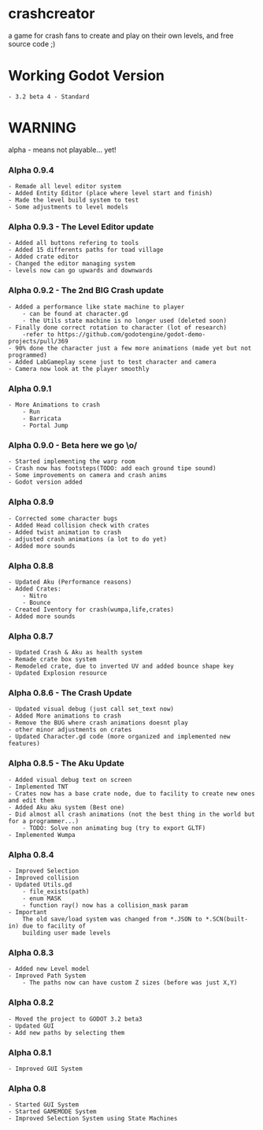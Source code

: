 # crashcreator
a game for crash fans to create and play on their own levels, and free source code ;)

# Working Godot Version
    - 3.2 beta 4 - Standard

# WARNING
alpha - means not playable... yet!

### Alpha 0.9.4
    - Remade all level editor system
    - Added Entity Editor (place where level start and finish)
    - Made the level build system to test
    - Some adjustments to level models

### Alpha 0.9.3 - The Level Editor update
    - Added all buttons refering to tools
    - Added 15 differents paths for toad village
    - Added crate editor
    - Changed the editor managing system
    - levels now can go upwards and downwards

### Alpha 0.9.2 - The 2nd BIG Crash update
    - Added a performance like state machine to player
        - can be found at character.gd
        - the Utils state machine is no longer used (deleted soon)
    - Finally done correct rotation to character (lot of research)
        -refer to https://github.com/godotengine/godot-demo-projects/pull/369
    - 90% done the character just a few more animations (made yet but not programmed)
    - Added LabGameplay scene just to test character and camera
    - Camera now look at the player smoothly

### Alpha 0.9.1
    - More Animations to crash
        - Run
        - Barricata
        - Portal Jump

### Alpha 0.9.0 - Beta here we go \o/
    - Started implementing the warp room
    - Crash now has footsteps(TODO: add each ground tipe sound)
    - Some improvements on camera and crash anims
    - Godot version added

### Alpha 0.8.9
    - Corrected some character bugs
    - Added Head collision check with crates
    - Added twist animation to crash
    - adjusted crash animations (a lot to do yet)
    - Added more sounds


### Alpha 0.8.8
    - Updated Aku (Performance reasons)
    - Added Crates:
        - Nitro
        - Bounce
    - Created Iventory for crash(wumpa,life,crates)
    - Added more sounds


### Alpha 0.8.7
    - Updated Crash & Aku as health system
    - Remade crate box system
    - Remodeled crate, due to inverted UV and added bounce shape key
    - Updated Explosion resource

### Alpha 0.8.6 - The Crash Update
    - Updated visual debug (just call set_text now)
    - Added More animations to crash
    - Remove the BUG where crash animations doesnt play
    - other minor adjustments on crates 
    - Updated Character.gd code (more organized and implemented new features)

### Alpha 0.8.5 - The Aku Update
    - Added visual debug text on screen
    - Implemented TNT
    - Crates now has a base crate node, due to facility to create new ones and edit them
    - Added Aku aku system (Best one)
    - Did almost all crash animations (not the best thing in the world but for a programmer...)
        - TODO: Solve non animating bug (try to export GLTF)
    - Implemented Wumpa

### Alpha 0.8.4
    - Improved Selection
    - Improved collision
    - Updated Utils.gd
        - file_exists(path)
        - enum MASK
        - function ray() now has a collision_mask param
    - Important
        The old save/load system was changed from *.JSON to *.SCN(built-in) due to facility of
        building user made levels


### Alpha 0.8.3
    - Added new Level model
    - Improved Path System
        - The paths now can have custom Z sizes (before was just X,Y)
    
### Alpha 0.8.2
    - Moved the project to GODOT 3.2 beta3
    - Updated GUI
    - Add new paths by selecting them
### Alpha 0.8.1
    - Improved GUI System

### Alpha 0.8
    - Started GUI System
    - Started GAMEMODE System
    - Improved Selection System using State Machines
